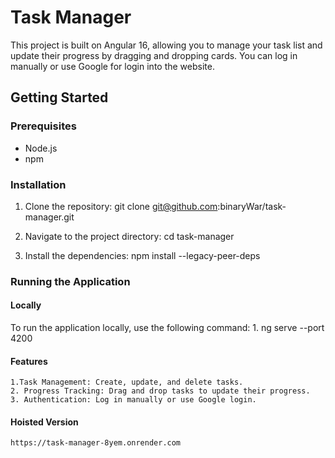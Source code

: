 # Task Manager

This project is built on Angular 16, allowing you to manage your task list and update their progress by dragging and dropping cards. You can log in manually or use Google for login into the website.

## Getting Started

### Prerequisites

- Node.js
- npm

### Installation

1. Clone the repository:
    git clone git@github.com:binaryWar/task-manager.git

2. Navigate to the project directory:
    cd task-manager

3. Install the dependencies:
    npm install --legacy-peer-deps

### Running the Application

#### Locally

To run the application locally, use the following command:
    1. ng serve --port 4200

#### Features

    1.Task Management: Create, update, and delete tasks.
    2. Progress Tracking: Drag and drop tasks to update their progress.
    3. Authentication: Log in manually or use Google login.

#### Hoisted Version

    https://task-manager-8yem.onrender.com